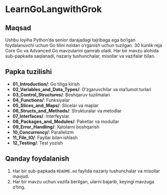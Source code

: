 # LearnGoLangwithGrok

## Maqsad
Ushbu loyiha Python’da senior darajadagi tajribaga ega bo‘lgan foydalanuvchi uchun Go tilini noldan o‘rganish uchun tuzilgan. 30 kunlik reja Core Go va Advanced Go mavzularini qamrab oladi. Har bir mavzu alohida sub-papkada saqlanadi, nazariy tushunchalar, misollar va vazifalar bilan.

## Papka tuzilishi
- **01_Introduction/**: Go tiliga kirish
- **02_Variables_and_Data_Types/**: O‘zgaruvchilar va ma‘lumot turlari
- **03_Control_Structures/**: Boshqaruv tuzilmalari
- **04_Functions/**: Funksiyalar
- **05_Slices_and_Maps/**: Slicelar va maplar
- **06_Structs_and_Methods/**: Strukturalar va metodlar
- **07_Interfaces/**: Interfeyslar
- **08_Packages_and_Modules/**: Paketlar va modullar
- **09_Error_Handling/**: Xatolarni boshqarish
- **10_Concurrency/**: Parallelizm
- **11_File_IO/**: Fayllar bilan ishlash
- **12_Testing/**: Test yozish

## Qanday foydalanish
1. Har bir sub-papkada `README.md` faylida nazariy tushunchalar va misollar mavjud.
2. Har bir mavzu uchun vazifa berilgan, ularni bajarib, keyingi mavzuga o‘ting.